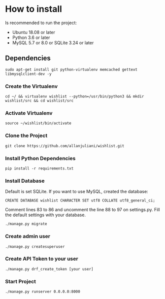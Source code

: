 # How to install

Is recommended to run the project:

- Ubuntu 18.08 or later
- Python 3.6 or later
- MySQL 5.7 or 8.0 or SQLite 3.24 or later

## Dependencies

`sudo apt-get install git python-virtualenv memcached gettext libmysqlclient-dev -y`

### Create the Virtualenv
`cd ~/ && virtualenv wishlist --python=/usr/bin/python3 && mkdir wishlist/src && cd wishlist/src`

### Activate Virtualenv
`source ~/wishlist/bin/activate`

### Clone the Project
`git clone https://github.com/allanjuliani/wishlist.git`

### Install Python Dependencies

`pip install -r requirements.txt`

### Install Database

Default is set SQLite. If you want to use MySQL, created the database:

`CREATE DATABASE wishlist CHARACTER SET utf8 COLLATE utf8_general_ci;`

Comment lines 83 to 86 and uncomment the line 88 to 97 on settings.py. Fill the default settings with your database.  

`./manage.py migrate`

### Create admin user

`./manage.py createsuperuser`

### Create API Token to your user

`./manage.py drf_create_token [your user]`

### Start Project 

`./manage.py runserver 0.0.0.0:8000` 
